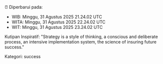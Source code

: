 ⏰ Diperbarui pada:
- WIB: Minggu, 31 Agustus 2025 21.24.02 UTC
- WITA: Minggu, 31 Agustus 2025 22.24.02 UTC
- WIT: Minggu, 31 Agustus 2025 23.24.02 UTC

Kutipan Inspiratif:
"Strategy is a style of thinking, a conscious and deliberate process, an intensive implementation system, the science of insuring future success."


Kategori: success

